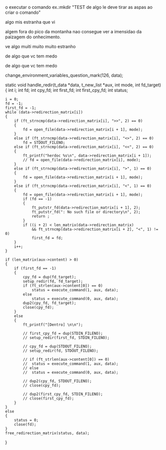 o executar o comando
ex.:mkdir "TEST de algo le deve tirar as aspas ao criar o comando"

algo mis estranha que vi

algem fora do pico da montanha nao consegue ver a imensidao da paizagem do onhecimento.

ve algo muiti muito muito estranho

de algo que vc tem medo

de algo que vc tem medo

change_environment_variables_question_mark(126, data);

static void	handle_redir(t_data *data, t_new_list *aux, int mode, int fd_target)
{
	int	i;
	int	fd;
	int	cpy_fd;
	int	first_fd;
	int	first_cpy_fd;
	int	status;

	i = 0;
	fd = -1;
	first_fd = -1;
	while (data->redirection_matrix[i])
	{
		if (ft_strncmp(data->redirection_matrix[i], ">>", 2) == 0)
		{
			fd = open_file(data->redirection_matrix[i + 1], mode);
		}
		else if (ft_strncmp(data->redirection_matrix[i], "<>", 2) == 0)
			fd = STDOUT_FILENO;
		else if (ft_strncmp(data->redirection_matrix[i], "<<", 2) == 0)
		{
			ft_printf("herdoc %s\n", data->redirection_matrix[i + 1]);
			// fd = open_file(data->redirection_matrix[i], mode);
		}
		else if (ft_strncmp(data->redirection_matrix[i], ">", 1) == 0)
		{
			fd = open_file(data->redirection_matrix[i + 1], mode);
		}
		else if (ft_strncmp(data->redirection_matrix[i], "<", 1) == 0)
		{
			fd = open_file(data->redirection_matrix[i + 1], mode);
			if (fd == -1)
			{
				ft_putstr_fd(data->redirection_matrix[i + 1], 2);
				ft_putstr_fd(": No such file or directory\n", 2);
				return ;
			}
			if ((i + 2) < len_matrix(data->redirection_matrix)
				&& ft_strncmp(data->redirection_matrix[i + 2], "<", 1) != 0)
				first_fd = fd;
		}
		i++;
	}

	if (len_matrix(aux->content) > 0)
	{
		if (first_fd == -1)
		{
			cpy_fd = dup(fd_target);
			setup_redir(fd, fd_target);
			if (ft_strlen(aux->content[0]) == 0)
				status = execute_command(1, aux, data);
			else
				status = execute_command(0, aux, data);
			dup2(cpy_fd, fd_target);
			close(cpy_fd);
		}
		else
		{
			ft_printf("[Dentro] \n\n");

			// first_cpy_fd = dup(STDIN_FILENO);
			// setup_redir(first_fd, STDIN_FILENO);

			// cpy_fd = dup(STDOUT_FILENO);
			// setup_redir(fd, STDOUT_FILENO);

			// if (ft_strlen(aux->content[0]) == 0)
			// 	status = execute_command(1, aux, data);
			// else
			// 	status = execute_command(0, aux, data);

			// dup2(cpy_fd, STDOUT_FILENO);
			// close(cpy_fd);

			// dup2(first_cpy_fd, STDIN_FILENO);
			// close(first_cpy_fd);
		}
	}
	else
	{
		status = 0;
		close(fd);
	}
	free_redirection_matrix(status, data);
}
